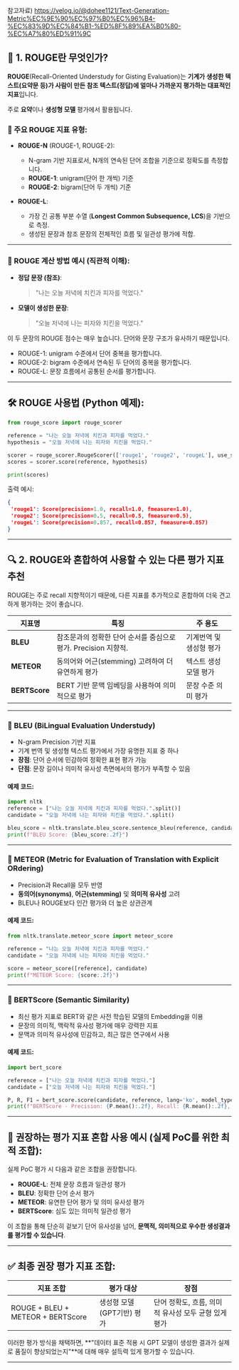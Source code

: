 참고자료) https://velog.io/@dohee1121/Text-Generation-Metric%EC%9E%90%EC%97%B0%EC%96%B4-%EC%83%9D%EC%84%B1-%ED%8F%89%EA%B0%80-%EC%A7%80%ED%91%9C

## 📌 1. ROUGE란 무엇인가?

**ROUGE**(Recall-Oriented Understudy for Gisting Evaluation)는 **기계가 생성한 텍스트(요약문 등)가 사람이 만든 참조 텍스트(정답)에 얼마나 가까운지 평가하는 대표적인 지표**입니다.

주로 **요약**이나 **생성형 모델** 평가에서 활용됩니다.

### 📌 주요 ROUGE 지표 유형:

* **ROUGE-N** (ROUGE-1, ROUGE-2):

  * N-gram 기반 지표로서, N개의 연속된 단어 조합을 기준으로 정확도를 측정합니다.
  * **ROUGE-1**: unigram(단어 한 개씩) 기준
  * **ROUGE-2**: bigram(단어 두 개씩) 기준

* **ROUGE-L**:

  * 가장 긴 공통 부분 수열 (**Longest Common Subsequence, LCS**)을 기반으로 측정.
  * 생성된 문장과 참조 문장의 전체적인 흐름 및 일관성 평가에 적합.

---

### 📍 ROUGE 계산 방법 예시 (직관적 이해):

* **정답 문장 (참조)**:

  > "나는 오늘 저녁에 치킨과 피자를 먹었다."

* **모델이 생성한 문장**:

  > "오늘 저녁에 나는 피자와 치킨을 먹었다."

이 두 문장의 ROUGE 점수는 매우 높습니다. 단어와 문장 구조가 유사하기 때문입니다.

* ROUGE-1: unigram 수준에서 단어 중복을 평가합니다.
* ROUGE-2: bigram 수준에서 연속된 두 단어의 중복을 평가합니다.
* ROUGE-L: 문장 흐름에서 공통된 순서를 평가합니다.

---

## 🛠️ ROUGE 사용법 (Python 예제):

```python
from rouge_score import rouge_scorer

reference = "나는 오늘 저녁에 치킨과 피자를 먹었다."
hypothesis = "오늘 저녁에 나는 피자와 치킨을 먹었다."

scorer = rouge_scorer.RougeScorer(['rouge1', 'rouge2', 'rougeL'], use_stemmer=True)
scores = scorer.score(reference, hypothesis)

print(scores)
```

출력 예시:

```json
{
 'rouge1': Score(precision=1.0, recall=1.0, fmeasure=1.0),
 'rouge2': Score(precision=0.5, recall=0.5, fmeasure=0.5),
 'rougeL': Score(precision=0.857, recall=0.857, fmeasure=0.857)
}
```

---

## 🔍 2. ROUGE와 혼합하여 사용할 수 있는 다른 평가 지표 추천

ROUGE는 주로 recall 지향적이기 때문에, 다른 지표를 추가적으로 혼합하여 더욱 견고하게 평가하는 것이 좋습니다.

| 지표명           | 특징                                       | 주 용도          |
| ------------- | ---------------------------------------- | ------------- |
| **BLEU**      | 참조문과의 정확한 단어 순서를 중심으로 평가. Precision 지향적. | 기계번역 및 생성형 평가 |
| **METEOR**    | 동의어와 어근(stemming) 고려하여 더 유연하게 평가         | 텍스트 생성 모델 평가  |
| **BERTScore** | BERT 기반 문맥 임베딩을 사용하여 의미적으로 평가            | 문장 수준 의미 평가   |

---

### 📌 BLEU (BiLingual Evaluation Understudy)

* N-gram Precision 기반 지표
* 기계 번역 및 생성형 텍스트 평가에서 가장 유명한 지표 중 하나
* **장점**: 단어 순서에 민감하여 정확한 표현 평가 가능
* **단점**: 문장 길이나 의미적 유사성 측면에서의 평가가 부족할 수 있음

#### 예제 코드:

```python
import nltk
reference = ["나는 오늘 저녁에 치킨과 피자를 먹었다.".split()]
candidate = "오늘 저녁에 나는 피자와 치킨을 먹었다.".split()

bleu_score = nltk.translate.bleu_score.sentence_bleu(reference, candidate)
print(f"BLEU Score: {bleu_score:.2f}")
```

---

### 📌 METEOR (Metric for Evaluation of Translation with Explicit ORdering)

* Precision과 Recall을 모두 반영
* **동의어(synonyms)**, **어근(stemming)** 및 **의미적 유사성** 고려
* BLEU나 ROUGE보다 인간 평가와 더 높은 상관관계

#### 예제 코드:

```python
from nltk.translate.meteor_score import meteor_score

reference = "나는 오늘 저녁에 치킨과 피자를 먹었다."
candidate = "오늘 저녁에 나는 피자와 치킨을 먹었다."

score = meteor_score([reference], candidate)
print(f"METEOR Score: {score:.2f}")
```

---

### 📌 BERTScore (Semantic Similarity)

* 최신 평가 지표로 BERT와 같은 사전 학습된 모델의 Embedding을 이용
* 문장의 의미적, 맥락적 유사성 평가에 매우 강력한 지표
* 문맥과 의미적 유사성에 민감하고, 최근 많은 연구에서 사용

#### 예제 코드:

```python
import bert_score

reference = ["나는 오늘 저녁에 치킨과 피자를 먹었다."]
candidate = ["오늘 저녁에 나는 피자와 치킨을 먹었다."]

P, R, F1 = bert_score.score(candidate, reference, lang='ko', model_type='bert-base-multilingual-cased')
print(f"BERTScore - Precision: {P.mean():.2f}, Recall: {R.mean():.2f}, F1: {F1.mean():.2f}")
```

---

## 🎯 권장하는 평가 지표 혼합 사용 예시 (실제 PoC를 위한 최적 조합):

실제 PoC 평가 시 다음과 같은 조합을 권장합니다.

* **ROUGE-L**: 전체 문장 흐름과 일관성 평가
* **BLEU**: 정확한 단어 순서 평가
* **METEOR**: 유연한 단어 평가 및 의미 유사성 평가
* **BERTScore**: 심도 있는 의미적 일관성 평가

이 조합을 통해 단순히 겉보기 단어 유사성을 넘어, **문맥적, 의미적으로 우수한 생성결과를 평가할 수 있습니다**.

---

## ✅ 최종 권장 평가 지표 조합:

| 지표 조합                             | 평가 대상             | 장점                              |
| --------------------------------- | ----------------- | ------------------------------- |
| ROUGE + BLEU + METEOR + BERTScore | 생성형 모델 (GPT기반) 평가 | 단어 정확도, 흐름, 의미적 유사성 모두 균형 있게 평가 |

이러한 평가 방식을 채택하면,
\*\*"데이터 표준 적용 시 GPT 모델이 생성한 결과가 실제로 품질이 향상되었는지"\*\*에 대해 매우 설득력 있게 평가할 수 있습니다.

---
